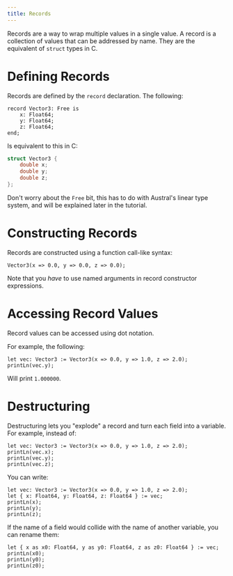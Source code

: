 ```yaml
---
title: Records
---
```


Records are a way to wrap multiple values in a single value. A record is a
collection of values that can be addressed by name. They are the equivalent of
`struct` types in C.

# Defining Records

Records are defined by the `record` declaration. The following:

```austral
record Vector3: Free is
    x: Float64;
    y: Float64;
    z: Float64;
end;
```

Is equivalent to this in C:

```c
struct Vector3 {
    double x;
    double y;
    double z;
};
```

Don't worry about the `Free` bit, this has to do with Austral's linear type
system, and will be explained later in the tutorial.

# Constructing Records

Records are constructed using a function call-like syntax:

```austral
Vector3(x => 0.0, y => 0.0, z => 0.0);
```

Note that you _have_ to use named arguments in record constructor expressions.

# Accessing Record Values

Record values can be accessed using dot notation.

For example, the following:

```austral
let vec: Vector3 := Vector3(x => 0.0, y => 1.0, z => 2.0);
printLn(vec.y);
```

Will print `1.000000`.

# Destructuring

Destructuring lets you "explode" a record and turn each field into a
variable. For example, instead of:

```austral
let vec: Vector3 := Vector3(x => 0.0, y => 1.0, z => 2.0);
printLn(vec.x);
printLn(vec.y);
printLn(vec.z);
```

You can write:

```austral
let vec: Vector3 := Vector3(x => 0.0, y => 1.0, z => 2.0);
let { x: Float64, y: Float64, z: Float64 } := vec;
printLn(x);
printLn(y);
printLn(z);
```

If the name of a field would collide with the name of another variable, you can
rename them:

```
let { x as x0: Float64, y as y0: Float64, z as z0: Float64 } := vec;
printLn(x0);
printLn(y0);
printLn(z0);
```

